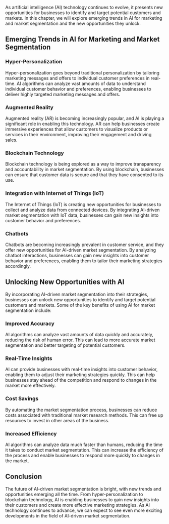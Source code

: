 
As artificial intelligence (AI) technology continues to evolve, it presents new opportunities for businesses to identify and target potential customers and markets. In this chapter, we will explore emerging trends in AI for marketing and market segmentation and the new opportunities they unlock.

Emerging Trends in AI for Marketing and Market Segmentation
-----------------------------------------------------------

### Hyper-Personalization

Hyper-personalization goes beyond traditional personalization by tailoring marketing messages and offers to individual customer preferences in real-time. AI algorithms can analyze vast amounts of data to understand individual customer behavior and preferences, enabling businesses to deliver highly targeted marketing messages and offers.

### Augmented Reality

Augmented reality (AR) is becoming increasingly popular, and AI is playing a significant role in enabling this technology. AR can help businesses create immersive experiences that allow customers to visualize products or services in their environment, improving their engagement and driving sales.

### Blockchain Technology

Blockchain technology is being explored as a way to improve transparency and accountability in market segmentation. By using blockchain, businesses can ensure that customer data is secure and that they have consented to its use.

### Integration with Internet of Things (IoT)

The Internet of Things (IoT) is creating new opportunities for businesses to collect and analyze data from connected devices. By integrating AI-driven market segmentation with IoT data, businesses can gain new insights into customer behavior and preferences.

### Chatbots

Chatbots are becoming increasingly prevalent in customer service, and they offer new opportunities for AI-driven market segmentation. By analyzing chatbot interactions, businesses can gain new insights into customer behavior and preferences, enabling them to tailor their marketing strategies accordingly.

Unlocking New Opportunities with AI
-----------------------------------

By incorporating AI-driven market segmentation into their strategies, businesses can unlock new opportunities to identify and target potential customers and markets. Some of the key benefits of using AI for market segmentation include:

### Improved Accuracy

AI algorithms can analyze vast amounts of data quickly and accurately, reducing the risk of human error. This can lead to more accurate market segmentation and better targeting of potential customers.

### Real-Time Insights

AI can provide businesses with real-time insights into customer behavior, enabling them to adjust their marketing strategies quickly. This can help businesses stay ahead of the competition and respond to changes in the market more effectively.

### Cost Savings

By automating the market segmentation process, businesses can reduce costs associated with traditional market research methods. This can free up resources to invest in other areas of the business.

### Increased Efficiency

AI algorithms can analyze data much faster than humans, reducing the time it takes to conduct market segmentation. This can increase the efficiency of the process and enable businesses to respond more quickly to changes in the market.

Conclusion
----------

The future of AI-driven market segmentation is bright, with new trends and opportunities emerging all the time. From hyper-personalization to blockchain technology, AI is enabling businesses to gain new insights into their customers and create more effective marketing strategies. As AI technology continues to advance, we can expect to see even more exciting developments in the field of AI-driven market segmentation.

